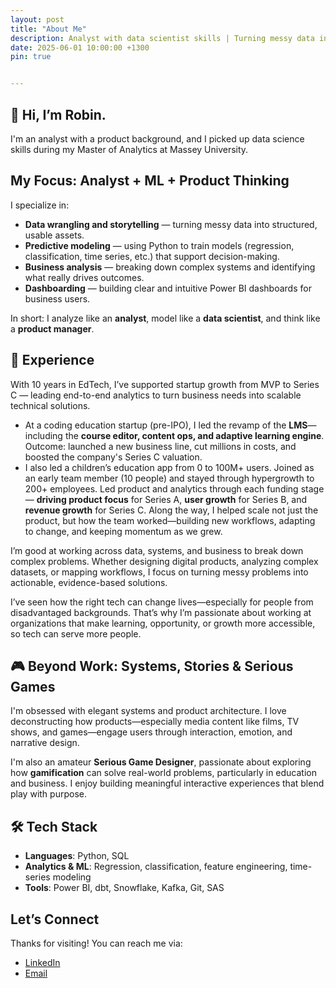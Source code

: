 ```yaml
---
layout: post
title: "About Me"
description: Analyst with data scientist skills | Turning messy data into models, insights, and impact
date: 2025-06-01 10:00:00 +1300
pin: true


---
```




## 👋 Hi, I’m Robin.

I'm an analyst with a product background, and I picked up data science skills during my Master of Analytics at Massey University.



## My Focus: Analyst + ML + Product Thinking

I specialize in:

- **Data wrangling and storytelling** — turning messy data into structured, usable assets.
- **Predictive modeling** — using Python to train models (regression, classification, time series, etc.) that support decision-making.
- **Business analysis** — breaking down complex systems and identifying what really drives outcomes.
- **Dashboarding** — building clear and intuitive Power BI dashboards for business users.

In short: I analyze like an **analyst**, model like a **data scientist**, and think like a **product manager**.

## 💼 Experience

With 10 years in EdTech, I’ve supported startup growth from MVP to Series C — leading end-to-end analytics to turn business needs into scalable technical solutions.

- At a coding education startup (pre-IPO), I led the revamp of the **LMS**—including the **course editor, content ops, and adaptive learning engine**. Outcome: launched a new business line, cut millions in costs, and boosted the company's Series C valuation.  
- I also led a children’s education app from 0 to 100M+ users. Joined as an early team member (10 people) and stayed through hypergrowth to 200+ employees. Led product and analytics through each funding stage — **driving product focus** for Series A, **user growth** for Series B, and **revenue growth** for Series C. Along the way, I helped scale not just the product, but how the team worked—building new workflows, adapting to change, and keeping momentum as we grew.

I’m good at working across data, systems, and business to break down complex problems. Whether designing digital products, analyzing complex datasets, or mapping workflows, I focus on turning messy problems into actionable, evidence-based solutions.

I’ve seen how the right tech can change lives—especially for people from disadvantaged backgrounds. That’s why I’m passionate about working at organizations that make learning, opportunity, or growth more accessible, so tech can serve more people.

## 🎮 Beyond Work: Systems, Stories & Serious Games

I'm obsessed with elegant systems and product architecture. I love deconstructing how products—especially media content like films, TV shows, and games—engage users through interaction, emotion, and narrative design.

I'm also an amateur **Serious Game Designer**, passionate about exploring how **gamification** can solve real-world problems, particularly in education and business. I enjoy building meaningful interactive experiences that blend play with purpose.

## 🛠️ Tech Stack

- **Languages**: Python, SQL  
- **Analytics & ML**: Regression, classification, feature engineering, time-series modeling  
- **Tools**: Power BI, dbt, Snowflake, Kafka, Git, SAS  

## Let’s Connect

Thanks for visiting! You can reach me via:  
- [LinkedIn](https://www.linkedin.com/in/yue-robin-xie-77377b2ba/)  
- [Email](mailto:robin.yxie@gmail.com)